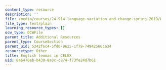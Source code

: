 ```yaml
---
content_type: resource
description: ''
file: /media/courses/24-914-language-variation-and-change-spring-2019/8a6470ebb4308a0cc874f73fe24d7b61_CelexLemmasInTranscription-DISC.txt
file_type: text/plain
learning_resource_types: []
ocw_type: OCWFile
parent_title: Additional Resources
parent_type: CourseSection
parent_uid: 5342f6c4-5fd0-9625-1f79-74942566ca34
resourcetype: Other
title: English lemmas in CELEX
uid: 8a6470eb-b430-8a0c-c874-f73fe24d7b61
---
```

